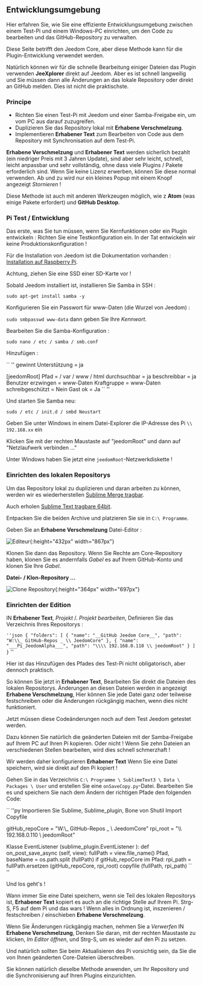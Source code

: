 ## Entwicklungsumgebung

Hier erfahren Sie, wie Sie eine effiziente Entwicklungsumgebung zwischen einem Test-Pi und einem Windows-PC einrichten, um den Code zu bearbeiten und das GitHub-Repository zu verwalten.

Diese Seite betrifft den Jeedom Core, aber diese Methode kann für die Plugin-Entwicklung verwendet werden.

Natürlich können wir für die schnelle Bearbeitung einiger Dateien das Plugin verwenden **JeeXplorer** direkt auf Jeedom. Aber es ist schnell langweilig und Sie müssen dann alle Änderungen an das lokale Repository oder direkt an GitHub melden. Dies ist nicht die praktischste.

### Principe

- Richten Sie einen Test-Pi mit Jeedom und einer Samba-Freigabe ein, um vom PC aus darauf zuzugreifen.
- Duplizieren Sie das Repository lokal mit **Erhabene Verschmelzung**.
- Implementieren **Erhabener Text** zum Bearbeiten von Code aus dem Repository mit Synchronisation auf dem Test-Pi.

**Erhabene Verschmelzung** und **Erhabener Text** werden sicherlich bezahlt (ein niedriger Preis mit 3 Jahren Update), sind aber sehr leicht, schnell, leicht anpassbar und sehr vollständig, ohne dass viele Plugins / Pakete erforderlich sind. Wenn Sie keine Lizenz erwerben, können Sie diese normal verwenden. Ab und zu wird nur ein kleines Popup mit einem Knopf angezeigt *Stornieren* !

Diese Methode ist auch mit anderen Werkzeugen möglich, wie z **Atom** (was einige Pakete erfordert) und **GitHub Desktop**.

### Pi Test / Entwicklung

Das erste, was Sie tun müssen, wenn Sie Kernfunktionen oder ein Plugin entwickeln : Richten Sie eine Testkonfiguration ein. In der Tat entwickeln wir keine Produktionskonfiguration !

Für die Installation von Jeedom ist die Dokumentation vorhanden : [Installation auf Raspberry Pi](https:/./.doc.jeedom.com/de_DE/installation/.rpi).

Achtung, ziehen Sie eine SSD einer SD-Karte vor !

Sobald Jeedom installiert ist, installieren Sie Samba in SSH :

`sudo apt-get install samba -y`

Konfigurieren Sie ein Passwort für www-Daten (die Wurzel von Jeedom) :

`sudo smbpasswd www-data` dann geben Sie Ihre *Kennwort*.

Bearbeiten Sie die Samba-Konfiguration :

`sudo nano / etc / samba / smb.conf`

Hinzufügen :

`` ''
gewinnt Unterstützung = ja

[jeedomRoot]
Pfad = / var / www / html
durchsuchbar = ja
beschreibbar = ja
Benutzer erzwingen = www-Daten
Kraftgruppe = www-Daten
schreibgeschützt = Nein
Gast ok = Ja
`` ''

Und starten Sie Samba neu:

`sudo / etc / init.d / smbd Neustart`

Geben Sie unter Windows in einem Datei-Explorer die IP-Adresse des Pi `\\ 192.168.xx` ein

Klicken Sie mit der rechten Maustaste auf "jeedomRoot" und dann auf "Netzlaufwerk verbinden ..."

Unter Windows haben Sie jetzt eine `jeedomRoot`-Netzwerkdiskette !


### Einrichten des lokalen Repositorys

Um das Repository lokal zu duplizieren und daran arbeiten zu können, werden wir es wiederherstellen [Sublime Merge tragbar](https:/./.www.sublimemerge.com/.download).

Auch erholen [Sublime Text tragbare 64bit](https:/./.www.sublimetext.com/.3).

Entpacken Sie die beiden Archive und platzieren Sie sie in `C:\ Programme`.

Geben Sie an **Erhabene Verschmelzung** Datei-Editor :

![Editeur](images/.sbm_settings1.jpg){:height="432px" width="867px"}

Klonen Sie dann das Repository. Wenn Sie Rechte am Core-Repository haben, klonen Sie es andernfalls *Gabel* es auf Ihrem GitHub-Konto und klonen Sie Ihre *Gabel*.

**Datei- / Klon-Repository ...**

![Clone Repository](images/.sbm_clonerepo.jpg){:height="364px" width="697px"}


### Einrichten der Edition

IN **Erhabener Text**, *Projekt* /. *Projekt bearbeiten*, Definieren Sie das Verzeichnis Ihres Repositorys :

`` ''json
{
  "folders":
  [
    {
      "name": "__GitHub Jeedom Core__",
      "path": "W:\\_ GitHub-Repos _ \\ JeedomCore"
    },
    {
      "name": "___Pi_JeedomAlpha___",
      "path": "\\\\ 192.168.0.110 \\ jeedomRoot"
    }
  ]
}
`` ''

Hier ist das Hinzufügen des Pfades des Test-Pi nicht obligatorisch, aber dennoch praktisch.

So können Sie jetzt in **Erhabener Text**, Bearbeiten Sie direkt die Dateien des lokalen Repositorys. Änderungen an diesen Dateien werden in angezeigt **Erhabene Verschmelzung**, Hier können Sie jede Datei ganz oder teilweise festschreiben oder die Änderungen rückgängig machen, wenn dies nicht funktioniert.

Jetzt müssen diese Codeänderungen noch auf dem Test Jeedom getestet werden.

Dazu können Sie natürlich die geänderten Dateien mit der Samba-Freigabe auf Ihrem PC auf Ihren Pi kopieren. Oder nicht ! Wenn Sie zehn Dateien an verschiedenen Stellen bearbeiten, wird dies schnell schmerzhaft !

Wir werden daher konfigurieren **Erhabener Text** Wenn Sie eine Datei speichern, wird sie direkt auf den Pi kopiert !

Gehen Sie in das Verzeichnis `C:\ Programme \ SublimeText3 \ Data \ Packages \ User` und erstellen Sie eine `onSaveCopy.py`-Datei. Bearbeiten Sie es und speichern Sie nach dem Ändern der richtigen Pfade den folgenden Code:

`` ''py
Importieren Sie Sublime, Sublime_plugin, Bone
von Shutil Import Copyfile

gitHub_repoCore = "W:\\_ GitHub-Repos _ \\ JeedomCore"
rpi_root = "\\\\ 192.168.0.110 \\ jeedomRoot"

Klasse EventListener (sublime_plugin.EventListener ):
  def on_post_save_async (self, view):
    fullPath = view.file_name()
    Pfad, baseName = os.path.split (fullPath)
    if gitHub_repoCore im Pfad:
      rpi_path = fullPath.ersetzen (gitHub_repoCore, rpi_root)
      copyfile (fullPath, rpi_path)
`` ''

Und los geht's !

Wann immer Sie eine Datei speichern, wenn sie Teil des lokalen Repositorys ist, **Erhabener Text** kopiert es auch an die richtige Stelle auf Ihrem Pi. Strg-S, F5 auf dem Pi und das wars ! Wenn alles in Ordnung ist, inszenieren / festschreiben / einschieben **Erhabene Verschmelzung**.

Wenn Sie Änderungen rückgängig machen, nehmen Sie a *Verwerfen* IN **Erhabene Verschmelzung**, Denken Sie daran, mit der rechten Maustaste zu klicken, *Im Editor öffnen*, und Strg-S, um es wieder auf den Pi zu setzen.

Und natürlich sollten Sie beim Aktualisieren des Pi vorsichtig sein, da Sie die von Ihnen geänderten Core-Dateien überschreiben.


Sie können natürlich dieselbe Methode anwenden, um Ihr Repository und die Synchronisierung auf Ihren Plugins einzurichten.